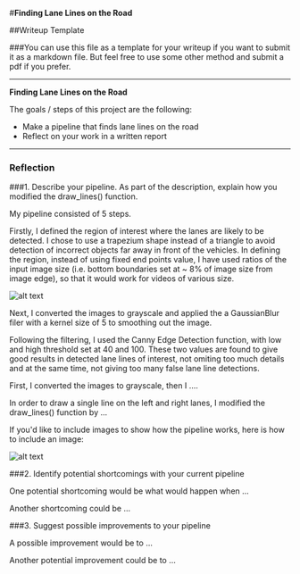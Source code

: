 #**Finding Lane Lines on the Road** 

##Writeup Template

###You can use this file as a template for your writeup if you want to submit it as a markdown file. But feel free to use some other method and submit a pdf if you prefer.

---

**Finding Lane Lines on the Road**

The goals / steps of this project are the following:
* Make a pipeline that finds lane lines on the road
* Reflect on your work in a written report


[//]: # (Image References)

[image1]: ./examples/grayscale.jpg "Grayscale"
[image2]: ./test_images/solidYellowCurve.jpg_region.jpg

---

### Reflection

###1. Describe your pipeline. As part of the description, explain how you modified the draw_lines() function.

My pipeline consisted of 5 steps. 

Firstly, I defined the region of interest where the lanes are likely to be detected. I chose to use a trapezium shape instead of a triangle to avoid detection of incorrect objects far away in front of the vehicles. In defining the region, instead of using fixed end points value, I have used ratios of the input image size (i.e. bottom boundaries set at ~ 8% of image size from image edge), so that it would work for videos of various size.

![alt text][image2]

Next, I converted the images to grayscale and applied the a GaussianBlur filer with a kernel size of 5 to smoothing out the image.

Following the filtering, I used the Canny Edge Detection function, with low and high threshold set at 40 and 100. These two values are found to give good results in detected lane lines of interest, not omiting too much details and at the same time, not giving too many false lane line detections. 



First, I converted the images to grayscale, then I .... 

In order to draw a single line on the left and right lanes, I modified the draw_lines() function by ...

If you'd like to include images to show how the pipeline works, here is how to include an image: 

![alt text][image1]


###2. Identify potential shortcomings with your current pipeline


One potential shortcoming would be what would happen when ... 

Another shortcoming could be ...


###3. Suggest possible improvements to your pipeline

A possible improvement would be to ...

Another potential improvement could be to ...
